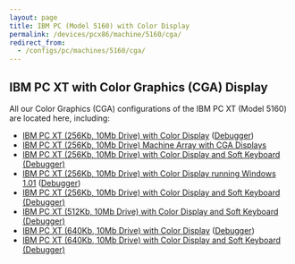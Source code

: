 ```yaml
---
layout: page
title: IBM PC (Model 5160) with Color Display
permalink: /devices/pcx86/machine/5160/cga/
redirect_from:
  - /configs/pc/machines/5160/cga/
---
```


IBM PC XT with Color Graphics (CGA) Display
---

All our Color Graphics (CGA) configurations of the IBM PC XT (Model 5160) are located here, including:

* [IBM PC XT (256Kb, 10Mb Drive) with Color Display](/devices/pcx86/machine/5160/cga/256kb/demo/) ([Debugger](/devices/pcx86/machine/5160/cga/256kb/demo/debugger/))
* [IBM PC XT (256Kb, 10Mb Drive) Machine Array with CGA Displays](/devices/pcx86/machine/5160/cga/256kb/array/)
* [IBM PC XT (256Kb, 10Mb Drive) with Color Display and Soft Keyboard (Debugger)](/devices/pcx86/machine/5160/cga/256kb/softkbd/)
* [IBM PC XT (256Kb, 10Mb Drive) with Color Display running Windows 1.01](/devices/pcx86/machine/5160/cga/256kb/win101/) ([Debugger](/devices/pcx86/machine/5160/cga/256kb/win101/debugger/))
* [IBM PC XT (256Kb, 10Mb Drive) with Color Display and Soft Keyboard (Debugger)](/devices/pcx86/machine/5160/cga/256kb/win101/softkbd/)
* [IBM PC XT (512Kb, 10Mb Drive) with Color Display and Soft Keyboard (Debugger)](/devices/pcx86/machine/5160/cga/512kb/win101/softkbd/)
* [IBM PC XT (640Kb, 10Mb Drive) with Color Display](/devices/pcx86/machine/5160/cga/640kb/) ([Debugger](/devices/pcx86/machine/5160/cga/640kb/debugger/))
* [IBM PC XT (640Kb, 10Mb Drive) with Color Display and Soft Keyboard (Debugger)](/devices/pcx86/machine/5160/cga/640kb/softkbd/)
